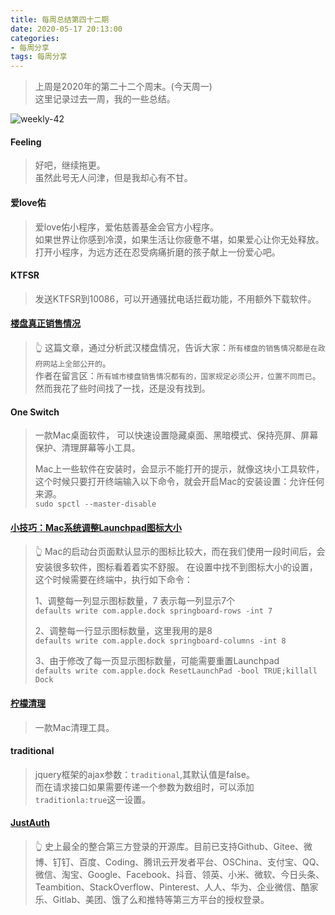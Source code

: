```yaml
---
title: 每周总结第四十二期
date: 2020-05-17 20:13:00
categories:
- 每周分享
tags: 每周分享
---
```

> 上周是2020年的第二十二个周末。(今天周一)    
> 这里记录过去一周，我的一些总结。

<!-- 制作一张最能反映过去一周的周图片 -->
![weekly-42](http://img.liugezhou.online/blog/weekly42.png)


<!--more-->
<!-- 一周最大感受 -->
#### Feeling
> 好吧，继续拖更。  
> 虽然此号无人问津，但是我却心有不甘。

#### 爱love佑
> 爱love佑小程序，爱佑慈善基金会官方小程序。  
> 如果世界让你感到冷漠，如果生活让你疲惫不堪，如果爱心让你无处释放。  
> 打开小程序，为远方还在忍受病痛折磨的孩子献上一份爱心吧。

#### KTFSR
> 发送KTFSR到10086，可以开通骚扰电话拦截功能，不用额外下载软件。

#### [楼盘真正销售情况](https://mp.weixin.qq.com/s/4rtdQ5gU6w0xY2lqSMEbWg)
> 👆 这篇文章，通过分析武汉楼盘情况，告诉大家：`所有楼盘的销售情况都是在政府网站上全部公开的`。   
> 作者在留言区：`所有城市楼盘销售情况都有的，国家规定必须公开，位置不同而已`。  
> 然而我花了些时间找了一找，还是没有找到。  

#### One Switch
> 一款Mac桌面软件， 可以快速设置隐藏桌面、黑暗模式、保持亮屏、屏幕保护、清理屏幕等小工具。  
> 
> Mac上一些软件在安装时，会显示不能打开的提示，就像这块小工具软件，这个时候只要打开终端输入以下命令，就会开启Mac的安装设置：允许任何来源。  
> `sudo spctl --master-disable`

#### [小技巧：Mac系统调整Launchpad图标大小](https://www.jianshu.com/p/60315dfcda53)
> 👆 Mac的启动台页面默认显示的图标比较大，而在我们使用一段时间后，会安装很多软件，图标看着着实不舒服。 
> 在设置中找不到图标大小的设置，这个时候需要在终端中，执行如下命令：  
>
> 1、调整每一列显示图标数量，7 表示每一列显示7个  
>  `defaults write com.apple.dock springboard-rows -int 7`  
> 
> 2、调整每一行显示图标数量，这里我用的是8  
> `defaults write com.apple.dock springboard-columns -int 8`  
>
> 3、由于修改了每一页显示图标数量，可能需要重置Launchpad  
> `defaults write com.apple.dock ResetLaunchPad -bool TRUE;killall Dock`

#### [柠檬清理](https://lemon.qq.com/)
> 一款Mac清理工具。

#### traditional
>  jquery框架的ajax参数：`traditional`,其默认值是false。  
> 而在请求接口如果需要传递一个参数为数组时，可以添加`traditionla:true`这一设置。

#### [JustAuth](https://github.com/justauth/JustAuth)
> 👆 史上最全的整合第三方登录的开源库。目前已支持Github、Gitee、微博、钉钉、百度、Coding、腾讯云开发者平台、OSChina、支付宝、QQ、微信、淘宝、Google、Facebook、抖音、领英、小米、微软、今日头条、Teambition、StackOverflow、Pinterest、人人、华为、企业微信、酷家乐、Gitlab、美团、饿了么和推特等第三方平台的授权登录。